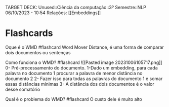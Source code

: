 TARGET DECK: Unused::Ciência da computação::3º Semestre::NLP
06/10/2023 - 10:54
Relações: [[Embeddings]]
# Flashcards

Oque é o WMD #flashcard 
Word Mover Distance, é uma forma de comparar dois documentos ou sentenças
<!--ID: 1696849855250-->


Como funciona o WMD? #flashcard 
![[Pasted image 20231006105717.png]]
0- Pré-processamento do documento.
1-Dado um embedding, para cada palavra no documento 1 procurar a palavra de menor distância
no documento 2
2- Fazer isso para todas as palavras do documento 1 e somar essas distâncias mínimas
3- A distância dos dois documentos é o valor desse somatório
<!--ID: 1696849855328-->


Qual é o problema do WMD? #flashcard 
O custo dele é muito alto
<!--ID: 1696849855421-->
